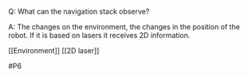 Q: What can the navigation stack observe?

A: The changes on the environment, the changes in the position of the robot. If it is based on lasers it receives 2D information.

[[Environment]]
[[2D laser]]

#P6 